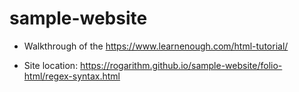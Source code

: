 # sample-website

* Walkthrough of the https://www.learnenough.com/html-tutorial/

* Site location: https://rogarithm.github.io/sample-website/folio-html/regex-syntax.html
